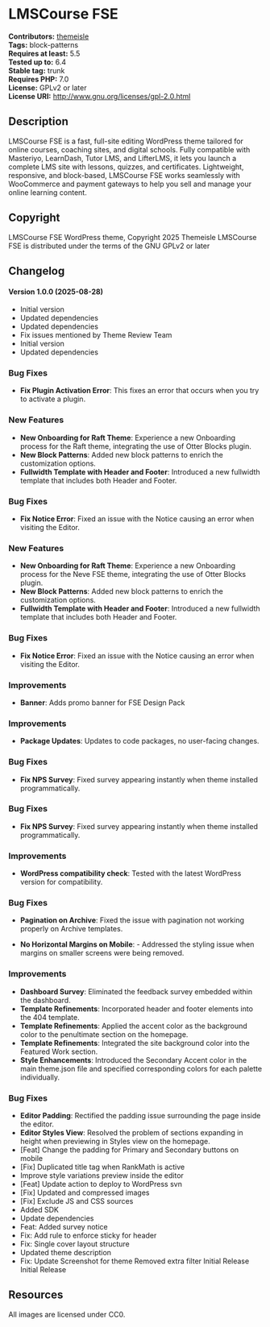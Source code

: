 # LMSCourse FSE #
**Contributors:** [themeisle](https://profiles.wordpress.org/themeisle/)  
**Tags:** block-patterns  
**Requires at least:** 5.5  
**Tested up to:** 6.4  
**Stable tag:** trunk  
**Requires PHP:** 7.0  
**License:** GPLv2 or later  
**License URI:** http://www.gnu.org/licenses/gpl-2.0.html  

## Description ##
 LMSCourse FSE is a fast, full-site editing WordPress theme tailored for online courses, coaching sites, and digital schools. Fully compatible with Masteriyo, LearnDash, Tutor LMS, and LifterLMS, it lets you launch a complete LMS site with lessons, quizzes, and certificates. Lightweight, responsive, and block-based, LMSCourse FSE works seamlessly with WooCommerce and payment gateways to help you sell and manage your online learning content.
## Copyright ##
LMSCourse FSE WordPress theme, Copyright 2025 Themeisle
LMSCourse FSE is distributed under the terms of the GNU GPLv2 or later

## Changelog ##

####   Version 1.0.0 (2025-08-28)

- Initial version
- Updated dependencies
- Updated dependencies
- Fix issues mentioned by Theme Review Team
- Initial version
- Updated dependencies
### Bug Fixes

- **Fix Plugin Activation Error**: This fixes an error that occurs when you try to activate a plugin.
### New Features
- **New Onboarding for Raft Theme**: Experience a new Onboarding process for the Raft theme, integrating the use of Otter Blocks plugin.
- **New Block Patterns**: Added new block patterns to enrich the customization options.
- **Fullwidth Template with Header and Footer**: Introduced a new fullwidth template that includes both Header and Footer.

### Bug Fixes

- **Fix Notice Error**: Fixed an issue with the Notice causing an error when visiting the Editor.
### New Features
- **New Onboarding for Raft Theme**: Experience a new Onboarding process for the Neve FSE theme, integrating the use of Otter Blocks plugin.
- **New Block Patterns**: Added new block patterns to enrich the customization options.
- **Fullwidth Template with Header and Footer**: Introduced a new fullwidth template that includes both Header and Footer.

### Bug Fixes

- **Fix Notice Error**: Fixed an issue with the Notice causing an error when visiting the Editor.
### Improvements

- **Banner**: Adds promo banner for FSE Design Pack
### Improvements

- **Package Updates**: Updates to code packages, no user-facing changes.
### Bug Fixes

- **Fix NPS Survey**: Fixed survey appearing instantly when theme installed programmatically.
### Bug Fixes

- **Fix NPS Survey**: Fixed survey appearing instantly when theme installed programmatically.
### Improvements

- **WordPress compatibility check**: Tested with the latest WordPress version for compatibility.

### Bug Fixes

- **Pagination on Archive**: Fixed the issue with pagination not working properly on Archive templates.

- **No Horizontal Margins on Mobile**: - Addressed the styling issue when margins on smaller screens were being removed.
### Improvements
- **Dashboard Survey**: Eliminated the feedback survey embedded within the dashboard.
- **Template Refinements**: Incorporated header and footer elements into the 404 template.
- **Template Refinements**: Applied the accent color as the background color to the penultimate section on the homepage.
- **Template Refinements**: Integrated the site background color into the Featured Work section.
- **Style Enhancements**: Introduced the Secondary Accent color in the main theme.json file and specified corresponding colors for each palette individually.

### Bug Fixes
- **Editor Padding**: Rectified the padding issue surrounding the page inside the editor.
- **Editor Styles View**: Resolved the problem of sections expanding in height when previewing in Styles view on the homepage.
- [Feat] Change the padding for Primary and Secondary buttons on mobile
- [Fix] Duplicated title tag when RankMath is active
- Improve style variations preview inside the editor
- [Feat] Update action to deploy to WordPress svn
- [Fix] Updated and compressed images
- [Fix] Exclude JS and CSS sources
- Added SDK
- Update dependencies
- Feat: Added survey notice
- Fix: Add rule to enforce sticky for header
- Fix: Single cover layout structure
- Updated theme description
- Fix: Update Screenshot for theme
Removed extra filter
Initial Release
Initial Release




## Resources ##
All images are licensed under CC0.
